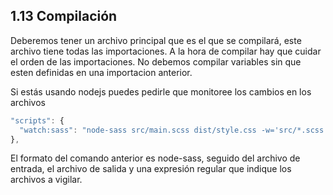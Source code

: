 ## 1.13 Compilación

Deberemos tener un archivo principal que es el que se compilará, este
archivo tiene todas las importaciones. A la hora de compilar hay que
cuidar el orden de las importaciones. No debemos compilar variables sin
que esten definidas en una importacion anterior.

Si estás usando nodejs puedes pedirle que monitoree los cambios en los
archivos

``` javascript
"scripts": {
  "watch:sass": "node-sass src/main.scss dist/style.css -w='src/*.scss'"
},
```

El formato del comando anterior es node-sass, seguido del archivo de
entrada, el archivo de salida y una expresión regular que indique los
archivos a vigilar.
